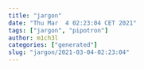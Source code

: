 ```yaml
---
title: "jargon"
date: "Thu Mar  4 02:23:04 CET 2021"
tags: ["jargon", "pipotron"]
author: m1ch3l
categories: ["generated"]
slug: "jargon/2021-03-04-02:23:04"
---
```



